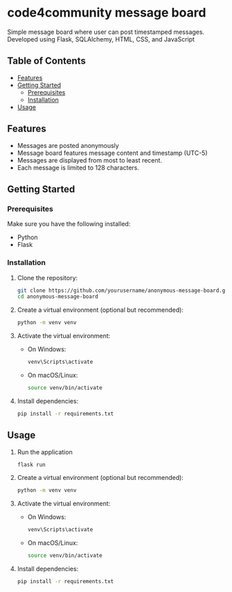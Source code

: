 # code4community message board
 Simple message board where user can post timestamped messages. Developed using Flask, SQLAlchemy, HTML, CSS, and JavaScript

## Table of Contents

- [Features](#features)
- [Getting Started](#getting-started)
  - [Prerequisites](#prerequisites)
  - [Installation](#installation)
- [Usage](#usage)

## Features

- Messages are posted anonymously
- Message board features message content and timestamp (UTC-5)
- Messages are displayed from most to least recent.
- Each message is limited to 128 characters.

## Getting Started

### Prerequisites

Make sure you have the following installed:

- Python
- Flask

### Installation

1. Clone the repository:

    ```bash
    git clone https://github.com/yourusername/anonymous-message-board.git
    cd anonymous-message-board
    ```

2. Create a virtual environment (optional but recommended):

    ```bash
    python -m venv venv
    ```

3. Activate the virtual environment:

    - On Windows:

        ```bash
        venv\Scripts\activate
        ```

    - On macOS/Linux:

        ```bash
        source venv/bin/activate
        ```

4. Install dependencies:

    ```bash
    pip install -r requirements.txt
    ```

## Usage
1. Run the application

    ```bash
    flask run
    ```

2. Create a virtual environment (optional but recommended):

    ```bash
    python -m venv venv
    ```

3. Activate the virtual environment:

    - On Windows:

        ```bash
        venv\Scripts\activate
        ```

    - On macOS/Linux:

        ```bash
        source venv/bin/activate
        ```

4. Install dependencies:

    ```bash
    pip install -r requirements.txt
    ```



